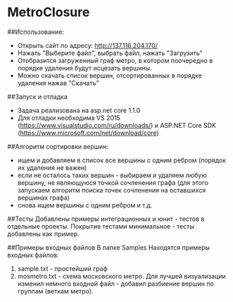 # MetroClosure

##Использование:
- Открыть сайт по адресу: http://137.116.204.170/
- Нажать "Выберите файл", выбрать файл, нажать "Загрузить"
- Отобразится загруженный граф метро, в котором поочередно в порядке удаления будут исцезать вершины.
- Можно скачать список вершин, отсортированных в порядке удаления нажав "Скачать"

##Запуск и отладка
- Задача реализована на asp.net core 1.1.0
- Для отладки необходима VS 2015 (https://www.visualstudio.com/ru/downloads/) и ASP.NET Core SDK (https://www.microsoft.com/net/download/core)

##Алгоритм сортировки вершин:
- ищем и добавляем в список все вершины с одним ребром (порядок их удаления не важен)
- если не осталось таких вершин - выбираем и удаляем любую вершину, не являющуюся точкой сочленения графа (для этого запускаем алгоритм поиска точек сочленения на оставшихся вершинах графа)
- снова ищем вершины с одним ребром и т.д.

##Тесты
Добавлены примеры интеграционных и юнит - тестов в отдельные проекты. Покрытие тестами минимальное - тесты добавлены как пример. 

##Примеры входных файлов
В папке Samples Находятся примеры входных файлов:
1. sample.txt - простейший граф
2. mosmetro.txt - схема московского метро. Для лучшей визуализации изменил немного входной файл - добавил разбиение вершин по группам (веткам метро).